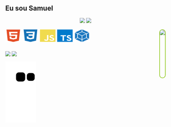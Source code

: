## Eu sou Samuel
<div align="center">
  <img height="180em" src="https://github-readme-stats.vercel.app/api?username=SamuelCGP&show_icons=true&theme=vue-dark&include_all_commits=true&count_private=true"/>
  <img height="180em" src="https://github-readme-stats.vercel.app/api/top-langs/?username=SamuelCGP&layout=compact&langs_count=7&theme=vue-dark"/>
</div>
  
<div style="display: inline_block"><br>
  <img align="center" src="html5-plain.svg" alt="HTML" height="40" width="50"></img>
  <img align="center" src="css3-plain.svg" alt="CSS3" height="40" width="50"></img>
  <img align="center" src="javascript-plain.svg" alt="Javascript" height="40" width="50"></img>
  <img align="center" src="typescript-plain.svg" alt="Typescript" height="40" width="50"></img>
  <img align="center" src="webpack-plain.svg" alt="Typescript" height="40" width="50"></img>
  <img align="right" src="https://avatars.githubusercontent.com/u/69848773?v=4" height="150" style="border-radius:50px; border: 2px solid yellowgreen"></img>
</div>
 
  ##
 
<div>  
  <a href = "mailto:cgplays51@gmail.com"><img src="https://img.shields.io/badge/-Gmail-%23333?style=for-the-badge&logo=gmail&logoColor=white" target="_blank"></a>
  <a href="https://www.linkedin.com/in/" target="_blank"><img src="https://img.shields.io/badge/-LinkedIn-%230077B5?style=for-the-badge&logo=linkedin&logoColor=white" target="_blank"></a> 
 
  ![Snake animation](https://github.com/rafaballerini/rafaballerini/blob/output/github-contribution-grid-snake.svg)
</div>
<!--
**SamuelCGP/SamuelCGP** is a ✨ _special_ ✨ repository because its `README.md` (this file) appears on your GitHub profile.

Here are some ideas to get you started:

- 🔭 I’m currently working on ...
- 🌱 I’m currently learning ...
- 👯 I’m looking to collaborate on ...
- 🤔 I’m looking for help with ...
- 💬 Ask me about ...
- 📫 How to reach me: ...
- 😄 Pronouns: ...
- ⚡ Fun fact: ...
-->
